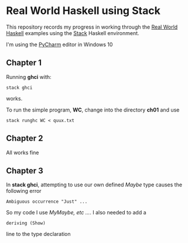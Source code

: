 # Real World Haskell using Stack

This repository records my progress in working through the 
[Real World Haskell](http://book.realworldhaskell.org/read/index.html) examples using the 
[Stack](https://github.com/commercialhaskell/stack) Haskell environment.

I'm using the [PyCharm](https://www.jetbrains.com/pycharm/) editor in Windows 10

## Chapter 1

Running **ghci** with:

    stack ghci

works.

To run the simple program, **WC**, change into the directory **ch01** and use

    stack runghc WC < quux.txt

## Chapter 2

All works fine

## Chapter 3

In **stack ghci**, attempting to use our own defined *Maybe* type causes the 
following error

    Ambiguous occurrence "Just" ...

So my code I use *MyMaybe, etc ...*. I also needed to add a

    deriving (Show)

line to the type declaration 